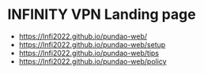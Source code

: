# INFINITY VPN Landing page
- https://Infi2022.github.io/pundao-web/
- https://Infi2022.github.io/pundao-web/setup
- https://Infi2022.github.io/pundao-web/tips
- https://Infi2022.github.io/pundao-web/policy